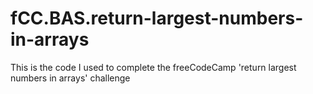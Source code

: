 # fCC.BAS.return-largest-numbers-in-arrays
This is the code I used to complete the freeCodeCamp 'return largest numbers in arrays' challenge

